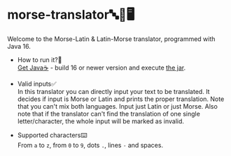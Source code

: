 # morse-translator🔤📝🖥️
Welcome to the Morse-Latin & Latin-Morse translator, programmed with Java 16.

- How to run it?🤔<br>
  <a href="https://adoptium.net/?variant=openjdk16&jvmVariant=hotspot">Get Java☕</a> - build 16 or newer version and execute <a href="https://github.com/ericmp33/morse-translator/raw/main/out/artifacts/morse_translator_jar/morse-translator.jar">the jar</a>.

- Valid inputs✅<br>
  In this translator you can directly input your text to be translated. It decides if input is Morse or Latin and prints the proper translation. Note that you can't mix both languages. Input just Latin or just Morse. Also note that if the translator can't find the translation of one single letter/character, the whole input will be marked as invalid.

- Supported characters️⌨️<br>
  From `a` to `z`, from `0` to `9`, dots `.`, lines `-` and spaces.
